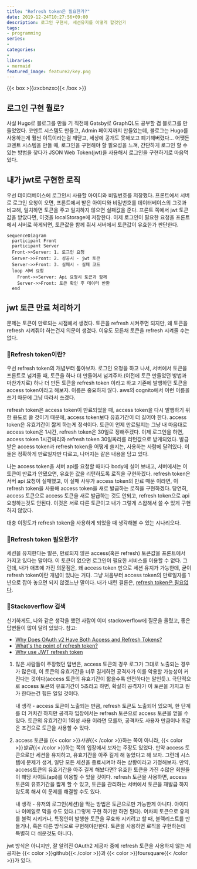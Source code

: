 ```yaml
---
title: "Refresh token은 필요한가?"
date: 2019-12-24T10:27:56+09:00
description: 로그인 구현시, 세션유지를 어떻게 할것인가
tags:
- programming
series:
-
categories:
-
libraries:
- mermaid
featured_image: feature2/key.png
---
```


{{< box >}}zxcbnzxc{{< /box >}}

## 로그인 구현 뭘로?

사실 Hugo로 블로그를 만들 기 직전에 Gatsby로 GraphQL도 공부할 겸 블로그를 만들었었다. 코멘트 시스템도 만들고, Admin 페이지까지 만들었는데, 블로그는 Hugo를 사용하는게 훨씬 이득이라는걸 깨닫고, 세상에 공개도 못해보고 폐기해버렸다... 어쨋든 코멘트 시스템을 만들 때, 로그인을 구현해야 할 필요성을 느껴, 간단하게 로그인 할 수 있는 방법을 찾다가 JSON Web Token(jwt)을 사용해서 로그인을 구현하기로 마음먹었다.

## 내가 jwt로 구현한 로직

우선 데이터베이스에 로그인시 사용할 아이디와 비밀번호를 저장했다. 프론트에서 서버로 로그인 요청이 오면, 프론트에서 받은 아이디와 비밀번호를 데이터베이스의 그것과 비교해, 일치하면 토큰을 주고 일치하지 않으면 실패값을 준다. 프론트 쪽에서 jwt 토큰값을 받았다면, 이것을 localStorage에 저장한다. 이제 로그인이 필요한 요청을 프론트에서 서버로 하게되면, 토큰값을 함께 줘서 서버에서 토큰값이 유효한가 판단한다.

```mermaid
sequenceDiagram
  participant Front
  participant Server
  Front->>Server: 1. 로그인 요청
  Server->>Front: 2. 성공시 - jwt 토큰
  Server->>Front: 3. 실패시 - 실패 코드
  loop 서버 요청
    Front->>Server: Api 요청시 토큰과 함께
    Server->>Front: 토큰 확인 후 데이터 반환
  end
```

## jwt 토큰 만료 처리하기

문제는 토큰이 만료되는 시점에서 생겼다. 토큰을 refresh 시켜주면 되지만, 왜 토큰을 refresh 시켜줘야 하는건지 의문이 생겼다. 이유도 모른채 토큰을 refresh 시켜줄 수는 없다.

### 🔮Refresh token이란?

우선 refresh token의 개념부터 톺아보자. 로그인 요청을 하고 나서, 서버에서 토큰을 프론트로 넘겨줄 때, 토큰을 하나 더 만들어서 넘겨주자.(이전에 토큰 만들었던 방법과 마찬가지로) 하나 더 만든 토큰을 refresh token 이라고 하고 기존에 발행하던 토큰을 access token이라고 해보자. 이름은 중요하지 않다. aws의 cognito에서 이런 이름을 쓰기 때문에 그냥 따라서 쓰겠다.

refresh token은 access token이 만료되었을 때, access token을 다시 발행하기 위한 용도로 쓸 것이기 때문에, access token보다 유효기간이 더 길어야 한다. access token은 유효기간이 짧게 하는게 정석이다. 토큰이 언제 만료될지는 그냥 내 마음대로 access token은 1시간, refresh token은 30일로 정해주겠다. 이제 로그인을 하면, access token 1시간짜리와 refresh token 30일짜리를 리턴값으로 받게되었다. 발급받은 access token과 refresh token을 어떻게 쓸지는, 사용하는 사람에 달려있다. 이 둘은 정확하게 만료일자만 다르고, 나머지는 같은 내용을 담고 있다.

나는 access token을 서버 api를 요청할 때마다 body에 실어 보내고, 서버에서는 이 토큰이 만료가 안됐으면, 유효한 값을 리턴하도록 로직을 구현하겠다. refresh token은 서버 api 요청이 실패했고, 이 실패 사유가 access token의 만료 때문 이라면, 이 refresh token을 사용해 access token을 새로 발급하는 로직을 구현하겠다. 당연히, access 토큰으로 access 토큰을 새로 발급하는 것도 안되고, refresh token으로 api 요청하는것도 안된다. 이것은 서로 다른 토큰이고 내가 그렇게 스왑해서 쓸 수 있게 구현하지 않았다.

대충 이정도가 refresh token을 사용하게 되었을 때 생각해볼 수 있는 시나리오다.

### 🔮Refresh token 필요한가?

세션을 유지한다는 말은, 만료되지 않은 access(혹은 refresh) 토큰값을 프론트에서 가지고 있다는 말이다. 이 토큰이 없으면 로그인이 필요한 서비스를 이용할 수 없다. 그런데, 내가 애초에 가진 의문점은, 왜 access token 만으로 세션 유지가 가능한데, 굳이 refresh token이란 개념이 있냐는 거다. 그냥 처음부터 access token의 만료일자를 1년으로 잡아 놓으면 되지 않겠느냔 말이다. 내가 내린 결론은, <U>refresh token은 필요없다</U>.

### 🔮Stackoverflow 검색

신기하게도, 나와 같은 생각을 했던 사람이 이미 stackoverflow에 질문을 올렸고, 좋은 답변들이 많이 달려 있었다. 참고: 
- [Why Does OAuth v2 Have Both Access and Refresh Tokens?](https://stackoverflow.com/questions/3487991/why-does-oauth-v2-have-both-access-and-refresh-tokens)
- [What's the point of refresh token?](https://stackoverflow.com/questions/10703532/whats-the-point-of-refresh-token)
- [Why use JWT refresh token](https://stackoverflow.com/questions/53324540/why-use-jwt-refresh-token)

1. 많은 사람들이 주장했던 답변은, access 토큰의 경우 로그가 그대로 노출되는 경우가 많은데, 이 토큰의 유효기간을 너무 길게하면 공격자가 이를 악용할 가능성이 커진다는 것이다(access 토큰의 유효기간이 짧을수록 안전하다는 말인듯.). 극단적으로 access 토큰의 유효기간이 5초라고 하면, 확실히 공격자가 이 토큰을 가지고 뭔가 한다는건 힘든 일일 것이다. 

    내 생각 - access 토큰이 노출되는 만큼, refresh 토큰도 노출되어 있으며, 한 단계를 더 거치긴 하지만 공격자 입장에서는 refresh 토큰으로 access 토큰을 얻을 수 있다. 토큰의 유효기간이 1회성 사용 이라면 모를까, 공격자도 사용자 만큼이나 똑같은 조건으로 토큰을 사용할 수 있다.

2. access 토큰을 {{< color >}}*사용*{{< /color >}}하는 쪽이 아니라, {{< color >}}*발급*{{< /color >}}하는 쪽의 입장에서 보자는 주장도 있었다. 만약 access 토큰으로만 세션을 유지하고, 유효기간을 아주 길게 해 놓았다고 해 보자. 그런데 시스템에 문제가 생겨, 일단 모든 세션을 종료시켜야 하는 상황이라고 가정해보자. 만약, access토큰의 유효기간을 아주 길게 해놨다면? 유효한 토큰을 가진 수많은 회원들이 해당 사이트(api)를 이용할 수 있을 것이다. refresh 토큰을 사용하면, access 토큰의 유효기간을 짧게 할 수 있고, 토큰을 관리하는 서버에서 토큰을 재발급 하지 않도록 해서 이 문제를 해결할 수도 있다.

    내 생각 - 유저의 로그인(세션)을 막는 방법은 토큰으로만 가능한게 아니다. 아이디나 이메일로 막을 수도 있다.(그렇게 구현 하기만 하면 된다). 어차피 토큰으로 유저를 블럭 시키거나, 특정인이 발행한 토큰을 무효화 시키려고 할 때, 블랙리스트를 만들거나, 혹은 다른 방식으로 구현해야만한다. 토큰을 사용하면 로직을 구현하는데 특별히 더 쉬운것도 아니다.

jwt 방식은 아니지만, 잘 알려진 OAuth2 제공자 중에 refresh 토큰을 사용하지 않는 제공자는 {{< color >}}github{{< /color >}}과 {{< color >}}foursquare{{< /color >}}가 있다.